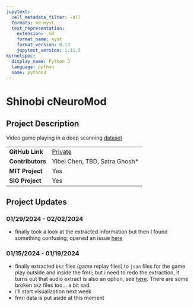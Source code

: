 ```yaml
---
jupytext:
  cell_metadata_filter: -all
  formats: md:myst
  text_representation:
    extension: .md
    format_name: myst
    format_version: 0.13
    jupytext_version: 1.11.5
kernelspec:
  display_name: Python 3
  language: python
  name: python3
---
```


# Shinobi cNeuroMod

## Project Description
Video game playing in a deep scanning [dataset](https://www.cneuromod.ca/)

| | |
| -------------- | ----------------------------- |
| **GitHub Link**  | [Private](https://github.com/yibeichan/shinobi-cnm) |
| **Contributors**| Yibei Chen, TBD, Satra Ghosh* |
| **MIT Project**  | Yes |
| **SIG Project**  | Yes |

## Project Updates

### 01/29/2024 - 02/02/2024
- finally took a look at the extracted information but then I found something confusing; opened an issue [here](https://github.com/courtois-neuromod/shinobi/issues/41)

### 01/15/2024 - 01/19/2024
- finally extracted `bk2` files (game replay files) to `json` files for the game play outside and inside the fmri; but i need to redo the extraction, it turns out that audio extract is also an option, see [here](https://github.com/courtois-neuromod/shinobi_training/issues/1#issuecomment-1900726304). There are some broken `bk2` files too... a bit sad.
- i'll start visualization next week
- fmri data is put aside at this moment

